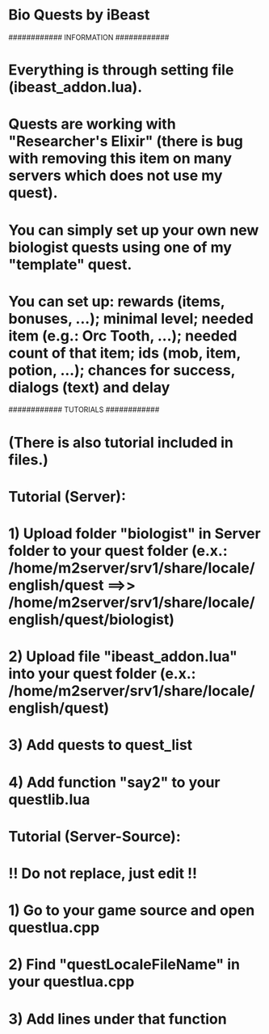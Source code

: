 # Bio Quests by iBeast

############
INFORMATION
############
# Everything is through setting file (ibeast_addon.lua).﻿
# Quests are working with "Researcher's Elixir" (there is bug with removing this item on many servers which does not use my quest).
# You ca﻿n simply set up ﻿your own n﻿ew biologist quests﻿ using one of my "temp﻿late" quest.﻿
# ﻿Y﻿ou can set up: rewards (items, bonuses, ...); ﻿minimal level; needed item (e.g.: Orc Tooth, ...); needed count of that item; ids (mob, item, potion, ...); chances for﻿ success, dialogs (text) and delay﻿﻿﻿


############
TUTORIALS
############
# (There is also tutorial included in files.)
# Tutorial (Server):
# 1) Upload folder "biologist" in Server folder to your quest folder (e.x.: /home/m2server/srv1/share/locale/english/quest ==>> /home/m2server/srv1/share/locale/english/quest/biologist)
# 2) Upload file "ibeast_addon.lua" into your quest folder (e.x.: /home/m2server/srv1/share/locale/english/quest)
# 3) Add quests to quest_list
# 4) Add function "say2" to your questlib.lua

# Tutorial (Server-Source):
# !! Do not replace, just edit !!
# 1) Go to your game source and open questlua.cpp
# 2) Find "questLocaleFileName" in your questlua.cpp
# 3) Add lines under that function